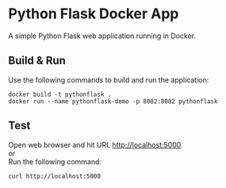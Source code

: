 # Python Flask Docker App
A simple Python Flask web application running in Docker.

## Build & Run
Use the following commands to build and run the application:
```
docker build -t pythonflask .
docker run --name pythonflask-demo -p 8082:8082 pythonflask
```

## Test
Open web browser and hit URL [http://localhost:5000](http://localhost:5000)  
or  
Run the following command:
```
curl http://localhost:5000
```
